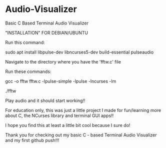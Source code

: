 # Audio-Visualizer

Basic C Based Terminal Audio Visualizer

"INSTALLATION" FOR DEBIAN/UBUNTU

Run this command:

sudo apt install libpulse-dev libncurses5-dev build-essential pulseaudio

Navigate to the directory where you have the 'fftw.c' file

Run these commands:

gcc -o fftw fftw.c -lpulse-simple -lpulse -lncurses -lm

./fftw

Play audio and it should start working!!

For education only, this was just a little project I made for fun/learning more about C, the NCurses library and terminal GUI apps!!

I hope you find this at least a little bit cool because I sure do!

Thank you for checking out my basic C - based Terminal Audio Visualizer and my first github push!!!
